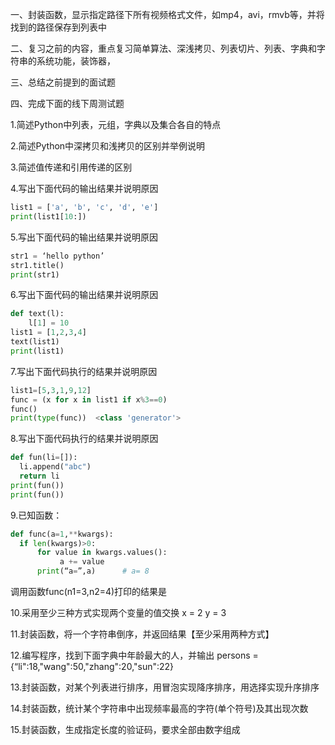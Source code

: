 一、封装函数，显示指定路径下所有视频格式文件，如mp4，avi，rmvb等，并将找到的路径保存到列表中

二、复习之前的内容，重点复习简单算法、深浅拷贝、列表切片、列表、字典和字符串的系统功能，装饰器，

三、总结之前提到的面试题

四、完成下面的线下周测试题

1.简述Python中列表，元组，字典以及集合各自的特点


2.简述Python中深拷贝和浅拷贝的区别并举例说明

3.简述值传递和引用传递的区别


4.写出下面代码的输出结果并说明原因

```Python
list1 = ['a', 'b', 'c', 'd', 'e']
print(list1[10:])   
```

5.写出下面代码的输出结果并说明原因

```Python
str1 = ‘hello python’
str1.title()
print(str1)       
```

6.写出下面代码的输出结果并说明原因

```Python
def text(l):
	l[1] = 10
list1 = [1,2,3,4]
text(list1)
print(list1)  
```

7.写出下面代码执行的结果并说明原因

```Python
list1=[5,3,1,9,12] 
func = (x for x in list1 if x%3==0) 
func()
print(type(func))  <class 'generator'>
```

8.写出下面代码执行的结果并说明原因

```Python
def fun(li=[]):    
  li.append("abc")
  return li 
print(fun()) 
print(fun())  
```

9.已知函数： 

```Python
def func(a=1,**kwargs):
  if len(kwargs)>0:
      for value in kwargs.values():
           a += value
      print(“a=”,a)      # a= 8
```

调用函数func(n1=3,n2=4)打印的结果是

10.采用至少三种方式实现两个变量的值交换
x = 2
y = 3


11.封装函数，将一个字符串倒序，并返回结果【至少采用两种方式】

12.编写程序，找到下面字典中年龄最大的人，并输出
persons = {“li":18,"wang":50,"zhang":20,"sun":22}

13.封装函数，对某个列表进行排序，用冒泡实现降序排序，用选择实现升序排序

14.封装函数，统计某个字符串中出现频率最高的字符(单个符号)及其出现次数


15.封装函数，生成指定长度的验证码，要求全部由数字组成